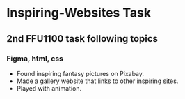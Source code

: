 # Inspiring-Websites Task

## 2nd FFU1100 task following topics

### Figma, html, css

* Found inspiring fantasy pictures on Pixabay.
* Made a gallery website that links to other inspiring sites.
* Played with animation. 
